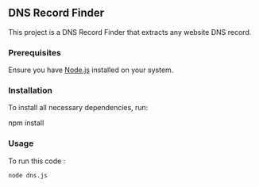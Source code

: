 ## DNS Record Finder

This project is a DNS Record Finder that extracts any website DNS record.

### Prerequisites

Ensure you have [Node.js](https://nodejs.org/) installed on your system.

### Installation

To install all necessary dependencies, run:

npm install

### Usage

To run this code :

```bash
node dns.js
